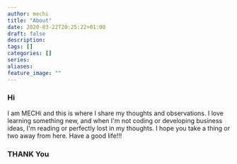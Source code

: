 ```yaml
---
author: mechi
title: "About"
date: 2020-03-22T20:25:22+01:00
draft: false
description:
tags: []
categories: []
series:
aliases:
feature_image: ""
---
```

### Hi

I am MECHi and this is where I share my thoughts and observations. I love learning something new, and when I'm not coding or developing business ideas, I'm reading or perfectly lost in my thoughts. I hope you take a thing or two away from here.
Have a good life!!!
### THANK You
